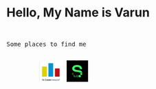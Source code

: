 # Hello, My Name is Varun
<html lang="en">
<head>
    <meta charset="UTF-8">
    <title>Using font awesome</title>
    <script src="https://kit.fontawesome.com/ce0444d81d.js" crossorigin="anonymous"></script>
</head>
<body>
    <!-- <i class="fas fa-ad fa-5x">&nbsp &nbsp &nbsp</i> -->
    <pre>
        <p>Some places to find me</p>
        <a href = "https://www.linkedin.com/in/varun-das-514526141" target = "_blank"><i class="fab fa-linkedin fa-3x"></i></a> <a href = "https://codeforces.com/profile/veedee" target = "_blank"><img src = "codeforces.png" alt = "codeforces image" width = "11%"/></a> <a href = "https://sourcerer.io/veedee2000" target = "_blank"><img src = "sourcerer.png" alt = "sourcerer image" width = "10%"/></a>
    </pre>
</body>
</html>
